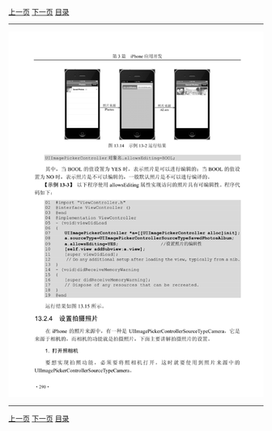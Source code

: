[上一页](301.md) [下一页](303.md) [目录](../README.md)

***

![302](../images/302.png)

***

[上一页](301.md) [下一页](303.md) [目录](../README.md)